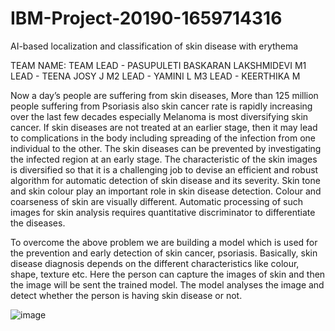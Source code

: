 # IBM-Project-20190-1659714316
AI-based localization and classification of skin disease with erythema

TEAM NAME:
TEAM LEAD - PASUPULETI BASKARAN LAKSHMIDEVI
M1 LEAD - TEENA JOSY J
M2 LEAD - YAMINI L
M3 LEAD - KEERTHIKA M

Now a day’s people are suffering from skin diseases, More than 125 million people suffering from Psoriasis also skin cancer rate is rapidly increasing over the last few decades especially Melanoma is most diversifying skin cancer. If skin diseases are not treated at an earlier stage, then it may lead to complications in the body including spreading of the infection from one individual to the other. The skin diseases can be prevented by investigating the infected region at an early stage. The characteristic of the skin images is diversified so that it is a challenging job to devise an efficient and robust algorithm for automatic detection of skin disease and its severity. Skin tone and skin colour play an important role in skin disease detection. Colour and coarseness of skin are visually different. Automatic processing of such images for skin analysis requires quantitative discriminator to differentiate the diseases.

To overcome the above problem we are building a model which is used for the prevention and early detection of skin cancer, psoriasis. Basically, skin disease diagnosis depends on the different characteristics like colour, shape, texture etc. Here the person can capture the images of skin and then the image will be sent the trained model. The model analyses the image and detect whether the person is having skin disease or not.
 
 ![image](https://user-images.githubusercontent.com/87601766/202829579-d8d45867-d5a1-4c49-bd78-381482cd4c44.png)

